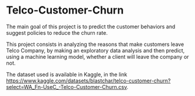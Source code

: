 # Telco-Customer-Churn

The main goal of this project is to predict the customer behaviors and suggest policies to reduce the churn rate. 

This project consists in analyzing the reasons that make customers leave Telco Company, by making an exploratory data analysis and then predict, using a machine learning model, whether a client will leave the company or not.

The dataset used is available in Kaggle, in the link https://www.kaggle.com/datasets/blastchar/telco-customer-churn?select=WA_Fn-UseC_-Telco-Customer-Churn.csv.


